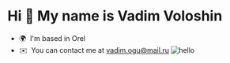 Hi 👋 My name is Vadim Voloshin
===============================

* 🌍  I'm based in Orel
* ✉️  You can contact me at [vadim.ogu@mail.ru](mailto:vadim.ogu@mail.ru)
![hello](VoloshinVadim/gif/9513c90be5af985db65f85da4307ec44.gif)
